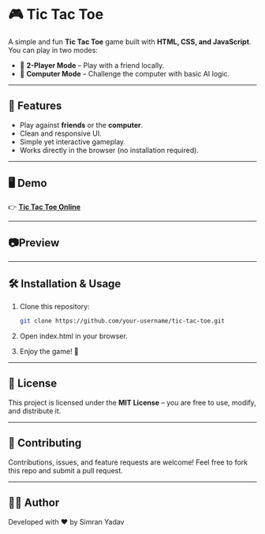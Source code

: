 # 🎮 Tic Tac Toe  

A simple and fun **Tic Tac Toe** game built with **HTML, CSS, and JavaScript**.  
You can play in two modes:  
- 👥 **2-Player Mode** – Play with a friend locally.  
- 🤖 **Computer Mode** – Challenge the computer with basic AI logic.  

---

## 🚀 Features
- Play against **friends** or the **computer**.  
- Clean and responsive UI.  
- Simple yet interactive gameplay.  
- Works directly in the browser (no installation required).  

---

## 🖥️ Demo
👉 **[ Tic Tac Toe Online](https://tic-toe-game-murex.vercel.app/)**  

---
## 📷Preview 

---
## 🛠️ Installation & Usage
1. Clone this repository:
   ```bash
   git clone https://github.com/your-username/tic-tac-toe.git
   
2. Open index.html in your browser.

3. Enjoy the game! 🎉

---
## 📜 License

This project is licensed under the **MIT License** – you are free to use, modify, and distribute it.

---
## 🤝 Contributing

Contributions, issues, and feature requests are welcome!
Feel free to fork this repo and submit a pull request.

---
## 👩‍💻 Author

Developed with ❤️ by Simran Yadav
